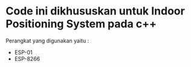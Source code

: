 Code ini dikhususkan untuk Indoor Positioning System pada c++
==
Perangkat yang digunakan yaitu :
- ESP-01
- ESP-8266
